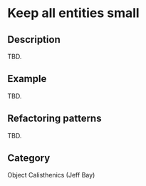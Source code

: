 # Keep all entities small #

## Description ##
TBD.

## Example ##
TBD.

## Refactoring patterns ##
TBD.

## Category ##
Object Calisthenics (Jeff Bay)
